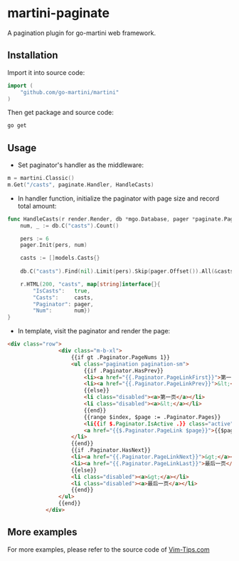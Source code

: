 martini-paginate
================

A pagination plugin for go-martini web framework.

## Installation

Import it into source code:

```go
import (
	"github.com/go-martini/martini"
)
```

Then get package and source code:

```bash
go get
```

## Usage

* Set paginator's handler as the middleware:

```go
m = martini.Classic()
m.Get("/casts", paginate.Handler, HandleCasts)
```

* In handler function, initialize the paginator with page size and record total amount:

```go
func HandleCasts(r render.Render, db *mgo.Database, pager *paginate.Paginator) {
	num, _ := db.C("casts").Count()

	pers := 6
	pager.Init(pers, num)

	casts := []models.Casts{}
	
	db.C("casts").Find(nil).Limit(pers).Skip(pager.Offset()).All(&casts)

	r.HTML(200, "casts", map[string]interface{}{
		"IsCasts":   true,
		"Casts":     casts,
		"Paginator": pager,
		"Num":       num})
}
```

* In template, visit the paginator and render the page:

```html
<div class="row">
				<div class="m-b-xl">
					{{if gt .Paginator.PageNums 1}}
					<ul class="pagination pagination-sm">
						{{if .Paginator.HasPrev}}
						<li><a href="{{.Paginator.PageLinkFirst}}">第一页</a></li>
						<li><a href="{{.Paginator.PageLinkPrev}}">&lt;</a></li>
						{{else}}
						<li class="disabled"><a>第一页</a></li>
						<li class="disabled"><a>&lt;</a></li>
						{{end}}
						{{range $index, $page := .Paginator.Pages}}
						<li{{if $.Paginator.IsActive .}} class="active"{{end}}>
						<a href="{{$.Paginator.PageLink $page}}">{{$page}}</a>
					</li>
					{{end}}
					{{if .Paginator.HasNext}}
					<li><a href="{{.Paginator.PageLinkNext}}">&gt;</a></li>
					<li><a href="{{.Paginator.PageLinkLast}}">最后一页</a></li>
					{{else}}
					<li class="disabled"><a>&gt;</a></li>
					<li class="disabled"><a>最后一页</a></li>
					{{end}}
				</ul>
				{{end}}
			</div>
```

## More examples

For more examples, please refer to the source code of [Vim-Tips.com](https://github.com/TimothyYe/vim-tips-web)
